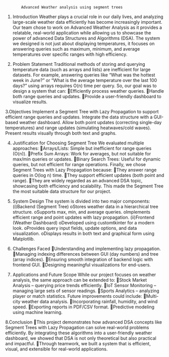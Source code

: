            Advanced Weather analysis using segment trees

1. Introduction
Weather plays a crucial role in our daily lives, and analyzing large-scale weather data efficiently has become increasingly important. Our team chose to work on Advanced Weather Analysis as it provides a relatable, real-world application while allowing us to showcase the power of advanced Data Structures and Algorithms (DSA).
The system we designed is not just about displaying temperatures, it focuses on answering queries such as maximum, minimum, and average temperatures over specific ranges with high efficiency.


2. Problem Statement
Traditional methods of storing and querying temperature data (such as arrays and lists) are inefficient for large datasets. For example, answering queries like “What was the hottest week in June?” or “What is the average temperature over the last 100 days?” using arrays requires O(n) time per query.
So, our goal was to design a system that can:
Efficiently process weather queries.
Handle both range queries and updates.
Provide a user-friendly dashboard to visualize results.


3.Objectives
Implement a Segment Tree with Lazy Propagation to support efficient range queries and updates.
Integrate the data structure with a GUI-based weather dashboard.
Allow both point updates (correcting single-day temperatures) and range updates (simulating heatwaves/cold waves).
Present results visually through both text and graphs.


4. Justification for Choosing Segment Tree
We evaluated multiple approaches:
Arrays/Lists: Simple but inefficient for range queries (O(n)).
Prefix Sum Arrays: Work for averages, but not suitable for max/min queries or updates.
Binary Search Trees: Useful for dynamic queries, but not efficient for range operations.
Finally, we chose Segment Trees with Lazy Propagation because:
They answer range queries in O(log n) time.
They support efficient updates (both point and range).
They are widely regarded as an advanced DSA topic, showcasing both efficiency and scalability.
This made the Segment Tree the most suitable data structure for our project.


5. System Design
The system is divided into two major components:
(i)Backend (Segment Tree)
oStores weather data in a hierarchical tree structure.
oSupports max, min, and average queries.
oImplements efficient range and point updates with lazy propagation.
(ii)Frontend (Weather Dashboard)
oDeveloped using customtkinter for a modern look.
oProvides query input fields, update options, and data visualization.
oDisplays results in both text and graphical form using Matplotlib.



6. Challenges Faced
Understanding and implementing lazy propagation.
Managing indexing differences between GUI (day numbers) and tree (array indices).
Ensuring smooth integration of backend logic with frontend GUI.
Designing meaningful visualizations for end-users.


7. Applications and Future Scope
While our project focuses on weather analysis, the same approach can be extended to:
Stock Market Analysis – querying price trends efficiently.
IoT Sensor Monitoring – managing large sets of sensor readings.
Sports Analytics – analyzing player or match statistics.
Future improvements could include:
Multi-city weather data analysis.
Incorporating rainfall, humidity, and wind speed.
Exporting reports in PDF/CSV format.
Predictive modeling using machine learning.


8.Conclusion
This project demonstrates how advanced DSA concepts like Segment Trees with Lazy Propagation can solve real-world problems efficiently. By integrating these algorithms into a user-friendly weather dashboard, we showed that DSA is not only theoretical but also practical and impactful.
Through teamwork, we built a system that is efficient, visual, and extensible for real-world applications.







